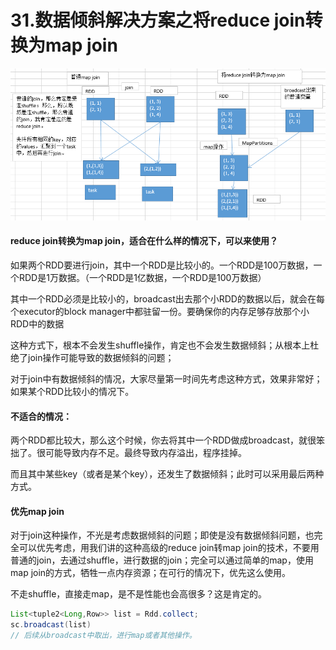 # 31.数据倾斜解决方案之将reduce join转换为map join

![](assets/31.png)

#### reduce join转换为map join，适合在什么样的情况下，可以来使用？  
如果两个RDD要进行join，其中一个RDD是比较小的。一个RDD是100万数据，一个RDD是1万数据。（一个RDD是1亿数据，一个RDD是100万数据）

其中一个RDD必须是比较小的，broadcast出去那个小RDD的数据以后，就会在每个executor的block manager中都驻留一份。要确保你的内存足够存放那个小RDD中的数据

这种方式下，根本不会发生shuffle操作，肯定也不会发生数据倾斜；从根本上杜绝了join操作可能导致的数据倾斜的问题；

对于join中有数据倾斜的情况，大家尽量第一时间先考虑这种方式，效果非常好；如果某个RDD比较小的情况下。

#### 不适合的情况：  
两个RDD都比较大，那么这个时候，你去将其中一个RDD做成broadcast，就很笨拙了。很可能导致内存不足。最终导致内存溢出，程序挂掉。

而且其中某些key（或者是某个key），还发生了数据倾斜；此时可以采用最后两种方式。

#### 优先map join
对于join这种操作，不光是考虑数据倾斜的问题；即使是没有数据倾斜问题，也完全可以优先考虑，用我们讲的这种高级的reduce join转map join的技术，不要用普通的join，去通过shuffle，进行数据的join；完全可以通过简单的map，使用map join的方式，牺牲一点内存资源；在可行的情况下，优先这么使用。

不走shuffle，直接走map，是不是性能也会高很多？这是肯定的。

```java
List<tuple2<Long,Row>> list = Rdd.collect;
sc.broadcast(list)
// 后续从broadcast中取出，进行map或者其他操作。
```